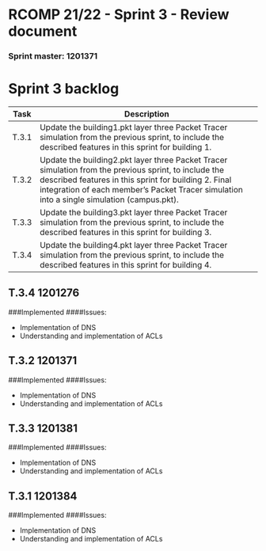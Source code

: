RCOMP 21/22 - Sprint 3 - Review document
===========================================
### Sprint master: 1201371 ###
# Sprint 3 backlog


| Task  | Description  |
|---|---|
|  T.3.1 | Update the building1.pkt layer three Packet Tracer simulation from the previous sprint, to include the described features in this sprint for building 1.  |
| T.3.2  | Update the building2.pkt layer three Packet Tracer simulation from the previous sprint, to include the described features in this sprint for building 2. Final integration of each member’s Packet Tracer simulation into a single simulation (campus.pkt).  |
|  T.3.3 |  Update the building3.pkt layer three Packet Tracer simulation from the previous sprint, to include the described features in this sprint for building 3. |
| T.3.4  |  Update the building4.pkt layer three Packet Tracer simulation from the previous sprint, to include the described features in this sprint for building 4. |

## T.3.4 1201276
###Implemented
####Issues:
- Implementation of DNS
- Understanding and implementation of ACLs

## T.3.2 1201371
###Implemented
####Issues:
- Implementation of DNS
- Understanding and implementation of ACLs

## T.3.3 1201381
###Implemented
####Issues:
- Implementation of DNS
- Understanding and implementation of ACLs

## T.3.1 1201384
###Implemented
####Issues:
- Implementation of DNS
- Understanding and implementation of ACLs

